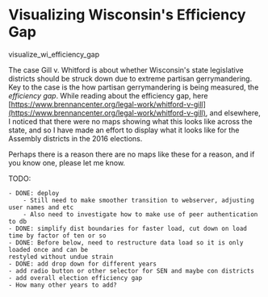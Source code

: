 # Visualizing Wisconsin's Efficiency Gap
visualize_wi_efficiency_gap

The case Gill v.  Whitford is about whether Wisconsin's state legislative districts should be struck down due to extreme partisan gerrymandering.
Key to the case is the how partisan gerrymandering is being measured, the *efficiency gap*.
While reading about the efficiency gap, here [https://www.brennancenter.org/legal-work/whitford-v-gill](https://www.brennancenter.org/legal-work/whitford-v-gill), and elsewhere, I noticed that there were no maps showing what this looks like across the state, and so I have made an effort to display what it looks like for the Assembly districts in the 2016 elections. 

Perhaps there is a reason there are no maps like these for a reason, and if you know one, please let me know.

TODO:

	- DONE: deploy
		- Still need to make smoother transition to webserver, adjusting user names and etc
		- Also need to investigate how to make use of peer authentication to db
	- DONE: simplify dist boundaries for faster load, cut down on load time by factor of ten or so
	- DONE: Before below, need to restructure data load so it is only loaded once and can be
	restyled without undue strain
	- DONE: add drop down for different years
	- add radio button or other selector for SEN and maybe con districts
	- add overall election efficiency gap
	- How many other years to add?

